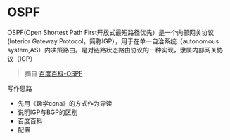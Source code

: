 # OSPF

OSPF(Open Shortest Path First开放式最短路径优先）是一个内部网关协议(Interior Gateway Protocol，简称IGP），用于在单一自治系统（autonomous system,AS）内决策路由。是对链路状态路由协议的一种实现，隶属内部网关协议（IGP）

> 摘自 [百度百科-OSPF](https://baike.baidu.com/item/%E7%BB%84%E6%92%AD%E6%89%A9%E5%B1%95OSPF/288964?fromtitle=OSPF&fromid=1166620&fr=aladdin)


写作思路

* 先用《趣学ccna》的方式作为导读
* 说明IGP与BGP的区别
* 百度百科
* 配置
